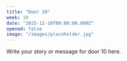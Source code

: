 ```yaml
---
title: "Door 10"
week: 10
date: "2025-12-10T00:00:00.000Z"
opened: false
image: "/images/placeholder.jpg"
---
```


Write your story or message for door 10 here.
